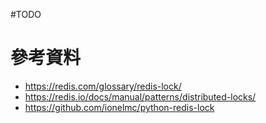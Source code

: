 #TODO 

# 參考資料

- <https://redis.com/glossary/redis-lock/>
- <https://redis.io/docs/manual/patterns/distributed-locks/>
- <https://github.com/ionelmc/python-redis-lock>
